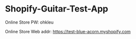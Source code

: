 # Shopify-Guitar-Test-App



Online Store PW:  ohkleu

Online Store Web addr:  https://test-blue-acorn.myshopify.com